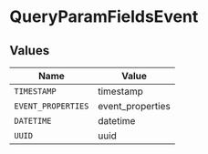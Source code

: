 # QueryParamFieldsEvent


## Values

| Name               | Value              |
| ------------------ | ------------------ |
| `TIMESTAMP`        | timestamp          |
| `EVENT_PROPERTIES` | event_properties   |
| `DATETIME`         | datetime           |
| `UUID`             | uuid               |